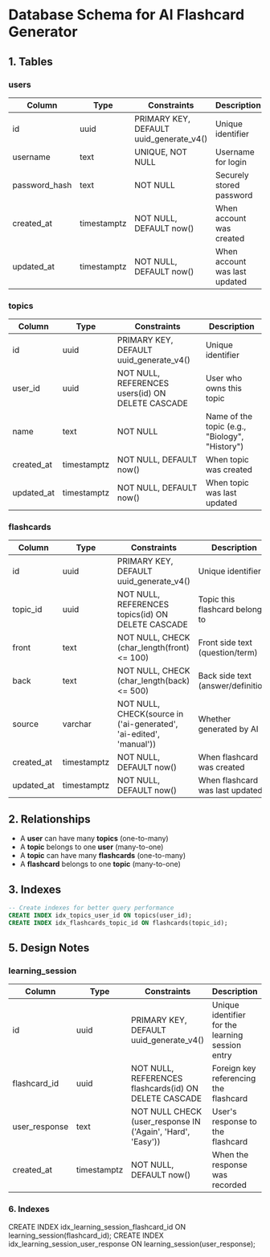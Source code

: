 # Database Schema for AI Flashcard Generator

## 1. Tables

### users
| Column | Type | Constraints | Description |
|--------|------|-------------|-------------|
| id | uuid | PRIMARY KEY, DEFAULT uuid_generate_v4() | Unique identifier |
| username | text | UNIQUE, NOT NULL | Username for login |
| password_hash | text | NOT NULL | Securely stored password |
| created_at | timestamptz | NOT NULL, DEFAULT now() | When account was created |
| updated_at | timestamptz | NOT NULL, DEFAULT now() | When account was last updated |

### topics
| Column | Type | Constraints | Description |
|--------|------|-------------|-------------|
| id | uuid | PRIMARY KEY, DEFAULT uuid_generate_v4() | Unique identifier |
| user_id | uuid | NOT NULL, REFERENCES users(id) ON DELETE CASCADE | User who owns this topic |
| name | text | NOT NULL | Name of the topic (e.g., "Biology", "History") |
| created_at | timestamptz | NOT NULL, DEFAULT now() | When topic was created |
| updated_at | timestamptz | NOT NULL, DEFAULT now() | When topic was last updated |

### flashcards
| Column     | Type        | Constraints                                                       | Description |
|------------|-------------|-------------------------------------------------------------------|-------------|
| id         | uuid        | PRIMARY KEY, DEFAULT uuid_generate_v4()                           | Unique identifier |
| topic_id   | uuid        | NOT NULL, REFERENCES topics(id) ON DELETE CASCADE                 | Topic this flashcard belongs to |
| front      | text        | NOT NULL, CHECK (char_length(front) <= 100)                       | Front side text (question/term) |
| back       | text        | NOT NULL, CHECK (char_length(back) <= 500)                        | Back side text (answer/definition) |
| source     | varchar     | NOT NULL, CHECK(source in ('ai-generated', 'ai-edited', 'manual')) | Whether generated by AI |
| created_at | timestamptz | NOT NULL, DEFAULT now()                                           | When flashcard was created |
| updated_at | timestamptz | NOT NULL, DEFAULT now()                                           | When flashcard was last updated |


## 2. Relationships

- A **user** can have many **topics** (one-to-many)
- A **topic** belongs to one **user** (many-to-one)
- A **topic** can have many **flashcards** (one-to-many)
- A **flashcard** belongs to one **topic** (many-to-one)

## 3. Indexes

```sql
-- Create indexes for better query performance
CREATE INDEX idx_topics_user_id ON topics(user_id);
CREATE INDEX idx_flashcards_topic_id ON flashcards(topic_id);

```


## 5. Design Notes

### learning_session
| Column        | Type   | Constraints                                   | Description                                      |
|---------------|--------|-----------------------------------------------|--------------------------------------------------|
| id            | uuid   | PRIMARY KEY, DEFAULT uuid_generate_v4()      | Unique identifier for the learning session entry |
| flashcard_id  | uuid   | NOT NULL, REFERENCES flashcards(id) ON DELETE CASCADE | Foreign key referencing the flashcard            |
| user_response  | text   | NOT NULL CHECK (user_response IN ('Again', 'Hard', 'Easy')) | User's response to the flashcard                 |
| created_at    | timestamptz | NOT NULL, DEFAULT now()                  | When the response was recorded                   |

### 6. Indexes
CREATE INDEX idx_learning_session_flashcard_id ON learning_session(flashcard_id);
CREATE INDEX idx_learning_session_user_response ON learning_session(user_response);
